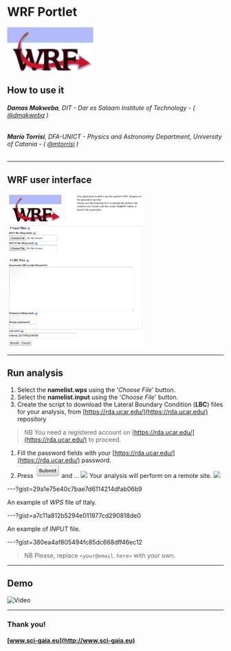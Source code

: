 WRF Portlet
===

![](assets/wrf-logo.png)

## How to use it

###### **Damas Makweba**, DIT - Dar es Salaam Institute of Technology - ( [@dmakweba](https://github.com/dmakweba) )
###### **Mario Torrisi**, DFA-UNICT - Physics and Astronomy Department, University of Catania - ( [@mtorrisi](https://github.com/mtorrisi) )

---

## WRF user interface

![](assets/screenshot.png)

---

## Run analysis

1. Select the **namelist.wps** using the '*Choose File*' button.
1. Select the **namelist.input** using the '*Choose File*' button.
1. Create the script to download the Lateral Boundary Condition (**LBC**) files for your analysis, from [https://rda.ucar.edu/](https://rda.ucar.edu/) repository
> NB You need a registered account on [https://rda.ucar.edu/](https://rda.ucar.edu/) to proceed.
1. Fill the password fields with your [https://rda.ucar.edu/](https://rda.ucar.edu/) password.
1. Press ![](assets/submit.png) and ... ![](https://www.webpagefx.com/tools/emoji-cheat-sheet/graphics/emojis/tada.png) Your analysis will perform on a remote site. ![](https://www.webpagefx.com/tools/emoji-cheat-sheet/graphics/emojis/tada.png)

---?gist=29a1e75e40c7bae7d6114214dfab06b9

An example of *WPS* file of Italy.

---?gist=a7c11a812b5294e011977cd290818de0

An example of *INPUT* file.

---?gist=380ea4af805494fc85dc668dff46ec12

> NB Please, replace `<your@email.here>` with your own.

---

## Demo

![Video](https://www.youtube.com/embed/vFFi4Yei4Eo)

---

### Thank you!
#### [www.sci-gaia.eu](http://www.sci-gaia.eu)
